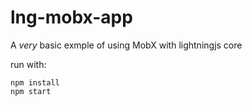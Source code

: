# lng-mobx-app
A _very_ basic exmple of using MobX with lightningjs core

run with:
```
npm install
npm start
```
